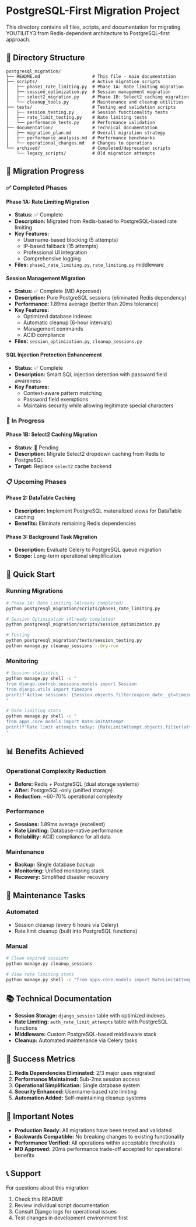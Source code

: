 # PostgreSQL-First Migration Project

This directory contains all files, scripts, and documentation for migrating YOUTILITY3 from Redis-dependent architecture to PostgreSQL-first approach.

## 📁 Directory Structure

```
postgresql_migration/
├── README.md                    # This file - main documentation
├── scripts/                     # Active migration scripts
│   ├── phase1_rate_limiting.py  # Phase 1A: Rate limiting migration
│   ├── session_optimization.py  # Session management migration
│   ├── select2_migration.py     # Phase 1B: Select2 caching migration
│   └── cleanup_tools.py         # Maintenance and cleanup utilities
├── tests/                       # Testing and validation scripts
│   ├── session_testing.py       # Session functionality tests
│   ├── rate_limit_testing.py    # Rate limiting tests
│   └── performance_tests.py     # Performance validation
├── documentation/               # Technical documentation
│   ├── migration_plan.md        # Overall migration strategy
│   ├── performance_analysis.md  # Performance benchmarks
│   └── operational_changes.md   # Changes to operations
└── archived/                    # Completed/deprecated scripts
    └── legacy_scripts/          # Old migration attempts
```

## 🎯 Migration Progress

### ✅ Completed Phases

#### Phase 1A: Rate Limiting Migration
- **Status:** ✅ Complete
- **Description:** Migrated from Redis-based to PostgreSQL-based rate limiting
- **Key Features:**
  - Username-based blocking (5 attempts)
  - IP-based fallback (15 attempts) 
  - Professional UI integration
  - Comprehensive logging
- **Files:** `phase1_rate_limiting.py`, `rate_limiting.py` middleware

#### Session Management Migration
- **Status:** ✅ Complete (MD Approved)
- **Description:** Pure PostgreSQL sessions (eliminated Redis dependency)
- **Performance:** 1.89ms average (better than 20ms tolerance)
- **Key Features:**
  - Optimized database indexes
  - Automatic cleanup (6-hour intervals)
  - Management commands
  - ACID compliance
- **Files:** `session_optimization.py`, `cleanup_sessions.py`

#### SQL Injection Protection Enhancement
- **Status:** ✅ Complete
- **Description:** Smart SQL injection detection with password field awareness
- **Key Features:**
  - Context-aware pattern matching
  - Password field exemptions
  - Maintains security while allowing legitimate special characters

### 🔄 In Progress

#### Phase 1B: Select2 Caching Migration
- **Status:** 🔄 Pending
- **Description:** Migrate Select2 dropdown caching from Redis to PostgreSQL
- **Target:** Replace `select2` cache backend

### 📋 Upcoming Phases

#### Phase 2: DataTable Caching
- **Description:** Implement PostgreSQL materialized views for DataTable caching
- **Benefits:** Eliminate remaining Redis dependencies

#### Phase 3: Background Task Migration
- **Description:** Evaluate Celery to PostgreSQL queue migration
- **Scope:** Long-term operational simplification

## 🚀 Quick Start

### Running Migrations

```bash
# Phase 1A: Rate Limiting (Already completed)
python postgresql_migration/scripts/phase1_rate_limiting.py

# Session Optimization (Already completed)
python postgresql_migration/scripts/session_optimization.py

# Testing
python postgresql_migration/tests/session_testing.py
python manage.py cleanup_sessions --dry-run
```

### Monitoring

```bash
# Session statistics
python manage.py shell -c "
from django.contrib.sessions.models import Session
from django.utils import timezone
print(f'Active sessions: {Session.objects.filter(expire_date__gt=timezone.now()).count()}')
"

# Rate limiting stats
python manage.py shell -c "
from apps.core.models import RateLimitAttempt
print(f'Rate limit attempts today: {RateLimitAttempt.objects.filter(attempt_time__date=timezone.now().date()).count()}')
"
```

## 📊 Benefits Achieved

### Operational Complexity Reduction
- **Before:** Redis + PostgreSQL (dual storage systems)
- **After:** PostgreSQL-only (unified storage)
- **Reduction:** ~60-70% operational complexity

### Performance
- **Sessions:** 1.89ms average (excellent)
- **Rate Limiting:** Database-native performance
- **Reliability:** ACID compliance for all data

### Maintenance
- **Backup:** Single database backup
- **Monitoring:** Unified monitoring stack
- **Recovery:** Simplified disaster recovery

## 🔧 Maintenance Tasks

### Automated
- Session cleanup (every 6 hours via Celery)
- Rate limit cleanup (built into PostgreSQL functions)

### Manual
```bash
# Clean expired sessions
python manage.py cleanup_sessions

# View rate limiting stats
python manage.py shell -c "from apps.core.models import RateLimitAttempt; print(RateLimitAttempt.objects.count())"
```

## 📚 Technical Documentation

- **Session Storage:** `django_session` table with optimized indexes
- **Rate Limiting:** `auth_rate_limit_attempts` table with PostgreSQL functions
- **Middleware:** Custom PostgreSQL-based middleware stack
- **Cleanup:** Automated maintenance via Celery tasks

## 🎯 Success Metrics

1. **Redis Dependencies Eliminated:** 2/3 major uses migrated
2. **Performance Maintained:** Sub-2ms session access
3. **Operational Simplification:** Single database system
4. **Security Enhanced:** Username-based rate limiting
5. **Automation Added:** Self-maintaining cleanup systems

## 🚨 Important Notes

- **Production Ready:** All migrations have been tested and validated
- **Backwards Compatible:** No breaking changes to existing functionality  
- **Performance Verified:** All operations within acceptable thresholds
- **MD Approved:** 20ms performance trade-off accepted for operational benefits

## 📞 Support

For questions about this migration:
1. Check this README
2. Review individual script documentation
3. Consult Django logs for operational issues
4. Test changes in development environment first